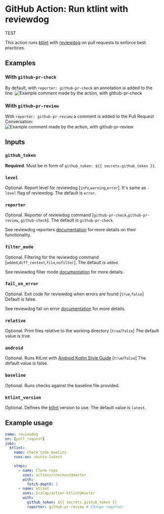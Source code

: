 # GitHub Action: Run ktlint with reviewdog

TEST

This action runs [ktlint](https://ktlint.github.io/) with
[reviewdog](https://github.com/reviewdog/reviewdog) on pull requests
to enforce best practices.

## Examples

### With `github-pr-check`

By default, with `reporter: github-pr-check` an annotation is added to
the line:
![Example comment made by the action, with github-pr-check](./github-pr-check.png)

### With `github-pr-review`

With `reporter: github-pr-review` a comment is added to
the Pull Request Conversation:
![Example comment made by the action, with github-pr-review](./github-pr-review.png)

## Inputs

### `github_token`

**Required**. Must be in form of `github_token: ${{ secrets.github_token }}`.

### `level`

Optional. Report level for reviewdog [`info`,`warning`,`error`].
It's same as `-level` flag of reviewdog.
The default is `error`.

### `reporter`

Optional. Reporter of reviewdog command [`github-pr-check`,`github-pr-review`, `github-check`].
The default is `github-pr-check`.

See reviewdog reporters [documentation](https://github.com/reviewdog/reviewdog/tree/master#exit-codes) 
for more details on their functionality.

### `filter_mode`

Optional. Filtering for the reviewdog command [`added`,`diff_context`,`file`,`nofilter`].
The default is `added`.

See reviewdog filter mode [documentation](https://github.com/reviewdog/reviewdog/tree/master#filter-mode) for more details.

### `fail_on_error`

Optional. Exit code for reviewdog when errors are found [`true`,`false`] 
Default is false.

See reviewdog fail on error [documentation](https://github.com/reviewdog/reviewdog/tree/master#exit-codes) for more details.

### `relative`

Optional. Print files relative to the working directory [`true`/`false`]
The default value is true.

### `android`

Optional. Runs KtLint with [Android Kotlin Style Guide](https://android.github.io/kotlin-guides/style.html) [`true`/`false`]
The default value is false.

### `baseline`

Optional. Runs checks against the baseline file provided.

### `ktlint_version`

Optional. Defines the [ktlint](https://ktlint.github.io/) version to use.
The default value is `latest`.

## Example usage

```yml
name: reviewdog
on: [pull_request]
jobs:
  ktlint:
    name: Check Code Quality
    runs-on: ubuntu-latest

    steps:
      - name: Clone repo
        uses: actions/checkout@master
        with:
          fetch-depth: 1
      - name: ktlint
        uses: ScaCap/action-ktlint@master
        with:
          github_token: ${{ secrets.github_token }}
          reporter: github-pr-review # Change reporter
```
